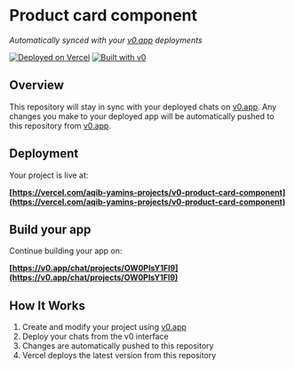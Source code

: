 # Product card component

*Automatically synced with your [v0.app](https://v0.app) deployments*

[![Deployed on Vercel](https://img.shields.io/badge/Deployed%20on-Vercel-black?style=for-the-badge&logo=vercel)](https://vercel.com/aqib-yamins-projects/v0-product-card-component)
[![Built with v0](https://img.shields.io/badge/Built%20with-v0.app-black?style=for-the-badge)](https://v0.app/chat/projects/OW0PIsY1Fl9)

## Overview

This repository will stay in sync with your deployed chats on [v0.app](https://v0.app).
Any changes you make to your deployed app will be automatically pushed to this repository from [v0.app](https://v0.app).

## Deployment

Your project is live at:

**[https://vercel.com/aqib-yamins-projects/v0-product-card-component](https://vercel.com/aqib-yamins-projects/v0-product-card-component)**

## Build your app

Continue building your app on:

**[https://v0.app/chat/projects/OW0PIsY1Fl9](https://v0.app/chat/projects/OW0PIsY1Fl9)**

## How It Works

1. Create and modify your project using [v0.app](https://v0.app)
2. Deploy your chats from the v0 interface
3. Changes are automatically pushed to this repository
4. Vercel deploys the latest version from this repository
